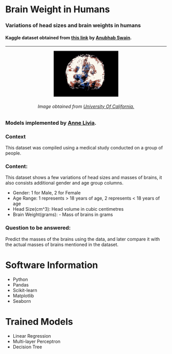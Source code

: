 # Brain Weight in Humans
<h3> Variations of head sizes and brain weights in humans </h3>
<h4> Kaggle dataset obtained from <a href="https://www.kaggle.com/anubhabswain/brain-weight-in-humans">this link</a> 
by <a href="https://www.kaggle.com/anubhabswain">Anubhab Swain</a>.</h3>

<hr/>

<p align="center"><img src="data/giphy.gif" width="40%"/></p>
<h6 align="center">Image obtained from <a href="https://giphy.com/uofcalifornia/">University Of California.</a></h6>
  
### Models implemented by <a href="https://github.com/AnneLivia">Anne Livia</a>.

### Context

This dataset was compiled using a medical study conducted on a group of people.

### Content:

This dataset shows a few variations of head sizes and masses of brains, it also consists additional gender and age group columns.

- Gender: 1 for Male, 2 for Female
- Age Range: 1 represents > 18 years of age, 2 represents < 18 years of age
- Head Size(cm^3): Head volume in cubic centimetres
- Brain Weight(grams): - Mass of brains in grams

### Question to be answered:

Predict the masses of the brains using the data, and later compare it with the actual masses of brains mentioned in the dataset.

# Software Information

  - Python
  - Pandas
  - Scikit-learn
  - Matplotlib
  - Seaborn

# Trained Models 
  - Linear Regression
  - Multi-layer Perceptron
  - Decision Tree
